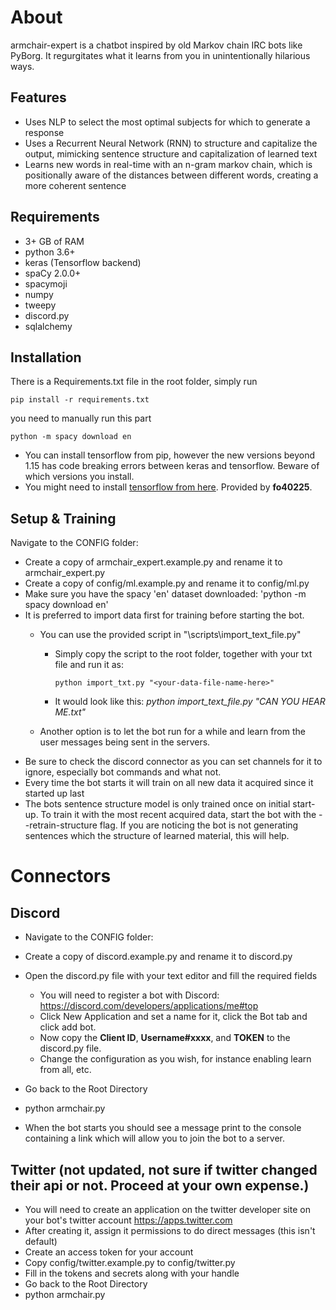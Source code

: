 # About
armchair-expert is a chatbot inspired by old Markov chain IRC bots like PyBorg. It regurgitates what it learns from you in unintentionally hilarious ways.

## Features
- Uses NLP to select the most optimal subjects for which to generate a response
- Uses a Recurrent Neural Network (RNN) to structure and capitalize the output, mimicking sentence structure and capitalization of learned text
- Learns new words in real-time with an n-gram markov chain, which is positionally aware of the distances between different words, creating a more coherent sentence

## Requirements
- 3+ GB of RAM
- python 3.6+
- keras (Tensorflow backend)
- spaCy 2.0.0+
- spacymoji
- numpy
- tweepy
- discord.py
- sqlalchemy

## Installation
There is a Requirements.txt file in the root folder, simply run

```
pip install -r requirements.txt 
```
you need to manually run this part
```
python -m spacy download en
```
- You can install tensorflow from pip, however the new versions beyond 1.15 has code breaking errors between keras and tensorflow. Beware of which versions you install.
- You might need to install [tensorflow from here](https://github.com/fo40225/tensorflow-windows-wheel). Provided by **fo40225**.

## Setup & Training
Navigate to the CONFIG folder:
- Create a copy of armchair_expert.example.py and rename it to armchair_expert.py
- Create a copy of config/ml.example.py and rename it to config/ml.py
- Make sure you have the spacy 'en' dataset downloaded: 'python -m spacy download en'
- It is preferred to import data first for training before starting the bot.
  - You can use the provided script in "\scripts\import_text_file.py"
    - Simply copy the script to the root folder, together with your txt file and run it as:
      ```
      python import_txt.py "<your-data-file-name-here>"
      ```
    - It would look like this: *python import_text_file.py "CAN YOU HEAR ME.txt"*
  
  - Another option is to let the bot run for a while and learn from the user messages being sent in the servers.
- Be sure to check the discord connector as you can set channels for it to ignore, especially bot commands and what not.
- Every time the bot starts it will train on all new data it acquired since it started up last
- The bots sentence structure model is only trained once on initial start-up. To train it with the most recent acquired data, start the bot with the --retrain-structure flag. If you are noticing the bot is not generating sentences which the structure of learned material, this will help.


# Connectors
## Discord
- Navigate to the CONFIG folder:
- Create a copy of discord.example.py and rename it to discord.py
- Open the discord.py file with your text editor and fill the required fields
  - You will need to register a bot with Discord: https://discord.com/developers/applications/me#top
  - Click New Application and set a name for it, click the Bot tab and click add bot.
  - Now copy the **Client ID**, **Username#xxxx**, and **TOKEN** to the discord.py file.
  - Change the configuration as you wish, for instance enabling learn from all, etc.

- Go back to the Root Directory
- python armchair.py
- When the bot starts you should see a message print to the console containing a link which will allow you to join the bot to a server.

## Twitter (not updated, not sure if twitter changed their api or not. Proceed at your own expense.)
- You will need to create an application on the twitter developer site on your bot's twitter account https://apps.twitter.com
- After creating it, assign it permissions to do direct messages (this isn't default)
- Create an access token for your account
- Copy config/twitter.example.py to config/twitter.py
- Fill in the tokens and secrets along with your handle
- Go back to the Root Directory
- python armchair.py
